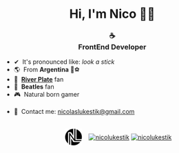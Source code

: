 <h1 align="center">Hi, I'm Nico 👋🏼</h1>
<h3 align="center">
  ☕
  <br/>FrontEnd Developer<br/>
</h3>


- ✔&nbsp;&nbsp;It's pronounced like: *look a stick*
- 🌎&nbsp;&nbsp;From **Argentina** 🧉⚽
- 🐓&nbsp;&nbsp;**[River Plate](https://es.wikipedia.org/wiki/Club_Atl%C3%A9tico_River_Plate)** fan
- 🎵&nbsp;&nbsp;**Beatles** fan
- 🎮&nbsp;&nbsp;Natural born gamer<br/><br/>
- 📩&nbsp;&nbsp;Contact me: [nicolaslukestik@gmail.com](mailto:nicolaslukestik@gmail.com?subject=[From%20Your%20GitHub])<br/><br/>

<p align="center">
  &nbsp;&nbsp;&nbsp;&nbsp;&nbsp;&nbsp;
  <a href="https://nicolukestik.netlify.app" target="_blank"><img align="center" src="https://raw.githubusercontent.com/nlukestik/nlukestik/main/NL7%2Bmini.png" height="40" width="40" /></a>&nbsp;&nbsp;&nbsp;
  <a href="https://linkedin.com/in/nicolukestik" target="_blank"><img align="center" src="https://cdn-icons-png.flaticon.com/512/174/174857.png" alt="nicolukestik" height="38" width="38" /></a>
  <a href="https://instagram.com/nicolukestik" target="_blank"><img align="center" src="https://anthoncode.com/wp-content/uploads/2019/07/logo-minimalist-instagram.png?is-pending-load=1" alt="nicolukestik" height="40" width="61" /></a>
</p>

<!-- - 👯 I’m looking to collaborate on <br/>-->
<!-- - 🤔 I’m looking for help with ...<br/>-->
<!-- - 💬 Ask me about ...<br/> -->
